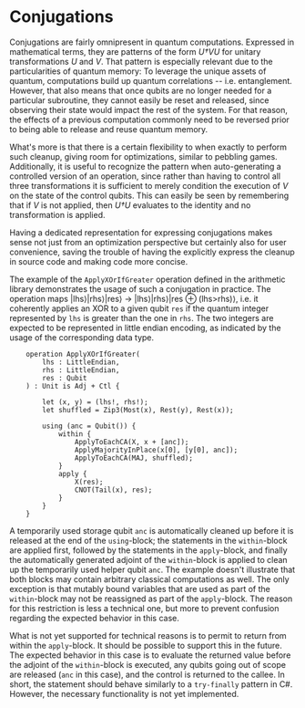 # Conjugations

Conjugations are fairly omnipresent in quantum computations. Expressed in mathematical terms, they are patterns of the form *U†VU* for unitary transformations *U* and *V*. That pattern is especially relevant due to the particularities of quantum memory: To leverage the unique assets of quantum, computations build up quantum correlations -- i.e. entanglement. However, that also means that once qubits are no longer needed for a particular subroutine, they cannot easily be reset and released, since observing their state would impact the rest of the system. For that reason, the effects of a previous computation commonly need to be reversed prior to being able to release and reuse quantum memory. 

What's more is that there is a certain flexibility to when exactly to perform such cleanup, giving room for optimizations, similar to pebbling games. 
Additionally, it is useful to recognize the pattern when auto-generating a controlled version of an operation, since rather than having to control all three transformations it is sufficient to merely condition the execution of *V* on the state of the control qubits. This can easily be seen by remembering that if *V* is not applied, then *U†U* evaluates to the identity and no transformation is applied.
 
Having a dedicated representation for expressing conjugations makes sense not just from an optimization perspective but certainly also for user convenience, saving the trouble of having the explicitly express the cleanup in source code and making code more concise. 

The example of the `ApplyXOrIfGreater` operation defined in the arithmetic library demonstrates the usage of such a conjugation in practice.
The operation maps |lhs⟩|rhs⟩|res⟩ → |lhs⟩|rhs⟩|res ⊕ (lhs>rhs)⟩, i.e. it coherently applies an XOR to a given qubit `res` if the quantum integer represented by `lhs` is greater than the one in `rhs`. The two integers are expected to be represented in little endian encoding, as indicated by the usage of the corresponding data type.

```qsharp
    operation ApplyXOrIfGreater(
        lhs : LittleEndian, 
        rhs : LittleEndian, 
        res : Qubit
    ) : Unit is Adj + Ctl {
  
        let (x, y) = (lhs!, rhs!);
        let shuffled = Zip3(Most(x), Rest(y), Rest(x));

        using (anc = Qubit()) {
            within { 
                ApplyToEachCA(X, x + [anc]);
                ApplyMajorityInPlace(x[0], [y[0], anc]);
                ApplyToEachCA(MAJ, shuffled);
            } 
            apply { 
                X(res);
                CNOT(Tail(x), res);
            }
        }
    }

```

A temporarily used storage qubit `anc` is automatically cleaned up before it is released at the end of the `using`-block; the statements in the `within`-block are applied first, followed by the statements in the `apply`-block, and finally the automatically generated adjoint of the `within`-block is applied to clean up the temporarily used helper qubit `anc`. The example doesn't illustrate that both blocks may contain arbitrary classical computations as well. The only exception is
that mutably bound variables that are used as part of the `within`-block may not be reassigned as part of the `apply`-block. The reason for this restriction is less a technical one, but more to prevent confusion regarding the expected behavior in this case. 

What is not yet supported for technical reasons is to permit to return from within the `apply`-block. It should be possible to support this in the future. The expected behavior in this case is to evaluate the returned value before the adjoint of the `within`-block is executed, any qubits going out of scope are released (`anc` in this case), and the control is returned to the callee. In short, the statement should behave similarly to a `try-finally` pattern in C#. However, the necessary functionality is not yet implemented. 
